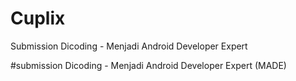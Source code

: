 # Cuplix
Submission Dicoding - Menjadi Android Developer Expert

#submission Dicoding - Menjadi Android Developer Expert (MADE)
